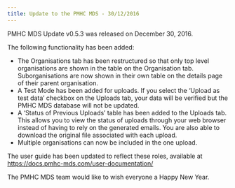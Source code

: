 ```yaml
---
title: Update to the PMHC MDS - 30/12/2016
---
```


<p>PMHC MDS Update v0.5.3 was released on December 30, 2016.</p>
<p>The following functionality has been added:</p>

<ul>
<li>The Organisations tab has been restructured so that only top level organisations are shown in the table on the Organisation tab. Suborganisations are now shown in their own table on the details page of their parent organisation.</li>
<li>A Test Mode has been added for uploads. If you select the ‘Upload as test data’ checkbox on the Uploads tab, your data will be verified but the PMHC MDS database will not be updated.</li>
<li>A ‘Status of Previous Uploads’ table has been added to the Uploads tab. This allows you to view the status of uploads through your web browser instead of having to rely on the generated emails. You are also able to download the original file associated with each upload.</li>
<li>Multiple organisations can now be included in the one upload.</li>
</ul>
<p>The user guide has been updated to reflect these roles, available at <a href="https://docs.pmhc-mds.com/user-documentation/">https://docs.pmhc-mds.com/user-documentation/</a></p>
<p>The PMHC MDS team would like to wish everyone a Happy New Year.</p>
